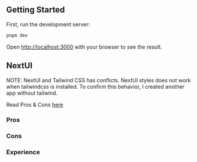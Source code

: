 ## Getting Started

First, run the development server:

```bash
pnpm dev
```

Open [http://localhost:3000](http://localhost:3000) with your browser to see the result.

## NextUI

NOTE: NextUI and Tailwind CSS has conflicts. NextUI styles does not work when tailwindcss is installed.
To confirm this behavior, I created another app without tailwind.

Read Pros & Cons [here](../nextui-without-tailwind/README.md)

### Pros

### Cons

### Experience
